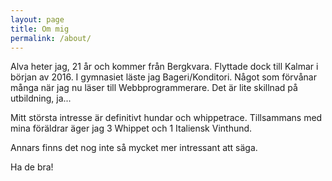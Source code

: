 ```yaml
---
layout: page
title: Om mig 
permalink: /about/
---
```


Alva heter jag, 21 år och kommer från Bergkvara. Flyttade dock till Kalmar i början av 2016.
I gymnasiet läste jag Bageri/Konditori. Något som förvånar många när jag nu läser till Webbprogrammerare.
Det är lite skillnad på utbildning, ja... 

Mitt största intresse är definitivt hundar och whippetrace.
Tillsammans med mina föräldrar äger jag 3 Whippet och 1 Italiensk Vinthund.

Annars finns det nog inte så mycket mer intressant att säga.

Ha de bra!
